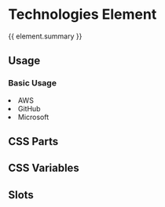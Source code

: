 <script setup>
import {inject} from "vue";
const element = inject("manifest").for("content", "technologies");
</script>

# Technologies Element

{{ element.summary }}

## Usage

### Basic Usage

<demo>
  <content-technologies>
    <li>AWS</li>
    <li>GitHub</li>
    <li>Microsoft</li>
  </content-technologies>
</demo>

## CSS Parts

<declaration :rows="element.cssParts" />

## CSS Variables

<declaration :rows="element.cssProperties" />

## Slots

<declaration :rows="element.slots" />